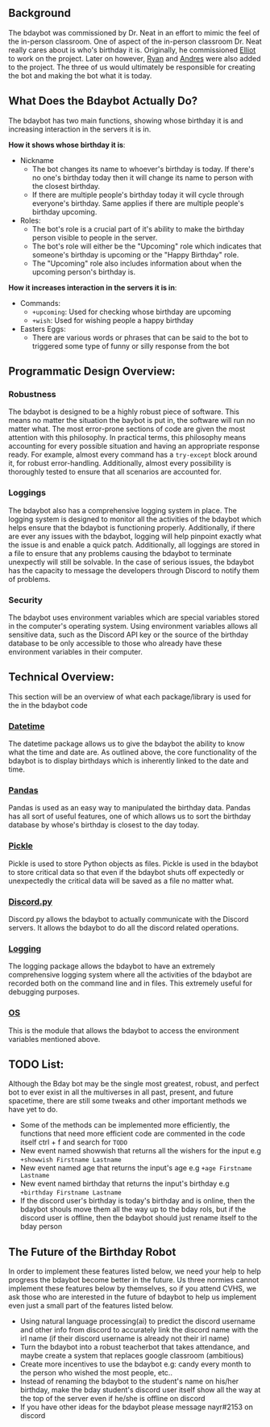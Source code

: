 ## Background
The bdaybot was commissioned by Dr. Neat in an effort to mimic the feel of the in-person classroom.  One of aspect of the in-person classroom
Dr. Neat really cares about is who's birthday it is. Originally, he commissioned [Elliot] to work on the project.  Later on however, [Ryan] and [Andres] were also added to the project.  The three of us would ultimately be responsible for creating the bot and making the bot what it is today.
## What Does the Bdaybot Actually Do?
The bdaybot has two main functions, showing whose birthday it is and increasing interaction in the servers it is in.  

**How it shows whose birthday it is**:
* Nickname
    * The bot changes its name to whoever's birthday is today. If there's no one's birthday today then it will change its name to person with the closest birthday.
    * If there are multiple people's birthday today it will cycle through everyone's birthday. Same applies if there are multiple people's birthday upcoming.
* Roles:
    * The bot's role is a crucial part of it's ability to make the birthday person visible to people in the server.
    * The bot's role will either be the "Upcoming" role which indicates that someone's birthday is upcoming or the "Happy Birthday" role.
    * The "Upcoming" role also includes information about when the upcoming person's birthday is.

**How it increases interaction in the servers it is in**:
<!-- Pretty poor overview of how it helps increase interaction in the server.
Might want to look at this section again -->
* Commands:
    * `+upcoming`: Used for checking whose birthday are upcoming
    * `+wish`: Used for wishing people a happy birthday
* Easters Eggs:
    * There are various words or phrases that can be said to the bot to triggered some type of funny or silly response from the bot

## Programmatic Design Overview:
### Robustness
The bdaybot is designed to be a highly robust piece of software. This means no matter the situation the baybot is put in, the software will run no matter what. The most error-prone sections of code are given the most attention with this philosophy. In practical terms, this philosophy means accounting for every possible situation and having an appropriate response ready. For example, almost every command has a `try-except` block around it, for robust error-handling. Additionally, almost every possibility is thoroughly tested to ensure that all scenarios are accounted for.
### Loggings
The bdaybot also has a comprehensive logging system in place. The logging system is designed to monitor all the activities of the bdaybot which helps ensure that the bdaybot is functioning properly.  Additionally, if there are ever any issues with the bdaybot, logging will help pinpoint exactly what the issue is and enable a quick patch.  Additionally, all loggings are stored in a file to ensure that any problems causing the bdaybot to terminate unexpectly will still be solvable. In the case of serious issues, the bdaybot has the capacity to message the developers through Discord to notify them of problems.
### Security
The bdaybot uses environment variables which are special variables stored in the computer's operating system.  Using environment variables allows all sensitive data, such as the Discord API key or the source of the birthday database to be only accessible to those who already have these environment variables in their computer.

## Technical Overview:
This section will be an overview of what each package/library is used for the in the bdaybot code
### [Datetime](https://docs.python.org/3/library/datetime.html)
The datetime package allows us to give the bdaybot the ability to know what the time and date are.  As outlined above, the core functionality of the bdaybot is to display birthdays which is inherently linked to the date and time.
### [Pandas](https://pandas.pydata.org/)
Pandas is used as an easy way to manipulated the birthday data.  Pandas has all sort of useful features, one of which allows us to sort the birthday database by whose's birthday is closest to the day today.
### [Pickle](https://docs.python.org/3/library/pickle.html)
Pickle is used to store Python objects as files.  Pickle is used in the bdaybot to store critical data so that even if the bdaybot shuts off expectedly or unexpectedly the critical data will be saved as a file no matter what.
### [Discord.py](https://discordpy.readthedocs.io/en/latest/)
Discord.py allows the bdaybot to actually communicate with the Discord servers.  It allows the bdaybot to do all the discord related operations.
### [Logging](https://docs.python.org/3/library/logging.html)
The logging package allows the bdaybot to have an extremely comprehensive logging system where all the activities of the bdaybot are recorded both on the command line and in files.  This extremely useful for debugging purposes.
### [OS](https://docs.python.org/3/library/os.html)
This is the module that allows the bdaybot to access the environment variables mentioned above.

<!-- Only first names are used in order to enforce some level of privacy -->
[Andres]: https://github.com/TurretAA12
[Elliot]: https://github.com/Falcons-Royale
[Ryan]: https://github.com/ryanlee68

## TODO List:
Although the Bday bot may be the single most greatest, robust, and perfect bot to ever exist in all the multiverses in all past, present, and future spacetime, there are still some tweaks and other important methods we have yet to do.

* Some of the methods can be implemented more efficiently, the functions that need more efficient code are commented in the code itself ctrl + f and search for ```TODO```
* New event named showwish that returns all the wishers for the input e.g ```+showwish Firstname Lastname```
* New event named age that returns the input's age e.g ```+age Firstname Lastname```
* New event named birthday that returns the input's birthday e.g ```+birthday Firstname Lastname```
* If the discord user's birthday is today's birthday and is online, then the bdaybot shouls move them all the way up to the bday rols, but if the discord user is       offline, then the bdaybot should just rename itself to the bday person 

## The Future of the Birthday Robot
In order to implement these features listed below, we need your help to help progress the bdaybot become better in the future. Us three normies cannot implement these features below by themselves, so if you attend CVHS, we ask those who are interested in the future of bdaybot to help us implement even just a small part of the features listed below.

* Using natural language processing(ai) to predict the discord username and other info from discord to accurately link the discord name with the irl name (if their discord username is already not their irl name)
* Turn the bdaybot into a robust teacherbot that takes attendance, and maybe create a system that replaces google classroom (ambitious)
* Create more incentives to use the bdaybot e.g: candy every month to the person who wished the most people, etc..
* Instead of renaming the bdaybot to the student's name on his/her birthday, make the bday student's discord user itself show all the way at the top of the server even if he/she is offline on discord
* If you have other ideas for the bdaybot please message nayr#2153 on discord
